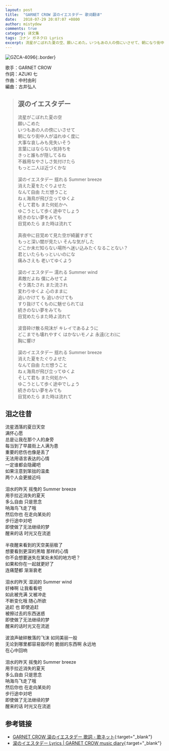 ```yaml
---
layout: post
title:  "GARNET CROW 涙のイエスタデー 歌词翻译"
date:   2018-07-29 20:07:07 +0800
author: mistydew
comments: true
category: 译文集
tags: コナン ガネクロ Lyrics
excerpt: 流星がこぼれた夏の空、願いこめた。いつもあの人の傍にいさせて、朝になり街中人が溢れゆく度に。
---
```

![GZCA-4096](https://crowsub.github.io/assets/images/discography/single/GZCA-4096.jpg){:.border}

歌手：GARNET CROW<br>
作詞：AZUKI 七<br>
作曲：中村由利<br>
編曲：古井弘人

<blockquote class="lyric-original">
  <h2>涙のイエスタデー</h2>
  <p>
    流星がこぼれた夏の空<br>
    願いこめた<br>
    いつもあの人の傍にいさせて<br>
    朝になり街中人が溢れゆく度に<br>
    大事な哀しみも見失いそう<br>
    言葉にはならない気持ちを<br>
    きっと誰もが隠してるね<br>
    不器用なやさしさ気付けたら<br>
    もっと二人は近づくかな<br>
    <br>
    涙のイエスタデー 揺れる Summer breeze<br>
    消えた夏をたぐりよせた<br>
    なんて自由 ただ想うこと<br>
    ねぇ海鳥が飛び立ってゆくよ<br>
    そして君も また何処かへ<br>
    ゆこうとして歩く途中でしょう<br>
    続きのない夢をみても<br>
    目覚めたら また時は流れて<br>
    <br>
    真夜中に目覚めて見た空が綺麗すぎて<br>
    もっと深い闇が見たい そんな気がした<br>
    どこか未だ知らない場所へ迷い込みたくなることない？<br>
    君といたらもっといいのにな<br>
    痛みさえも 老いてゆくよう<br>
    <br>
    涙のイエスタデー 濡れる Summer wind<br>
    素敵だよね 僕にみせてよ<br>
    そう満たされ また流され<br>
    変わりゆくよ 心のままに<br>
    追いかけて も 追いかけても<br>
    すり抜けてくものに魅せられては<br>
    続きのない夢をみても<br>
    目覚めたらまた時よ流れて<br>
    <br>
    波音砕け散る飛沫が キレイであるように<br>
    どこまでも壊れやすく はかないモノよ 永遠(とわ)に<br>
    胸に響け<br>
    <br>
    涙のイエスタデー 揺れる Summer breeze<br>
    消えた夏をたぐりよせた<br>
    なんて自由 ただ想うこと<br>
    ねぇ海鳥が飛び立ってゆくよ<br>
    そして君も また何処かへ<br>
    ゆこうとして歩く途中でしょう<br>
    続きのない夢をみても<br>
    目覚めたら また時は流れて
  </p>
</blockquote>

<div class="lyric-translation">
  <h2>泪之往昔</h2>
  <p>
    流星洒落的夏日天空<br>
    满怀心愿<br>
    总是让我在那个人的身旁<br>
    每当到了早晨街上人满为患<br>
    重要的悲伤也像是丢了<br>
    无法用语言表达的心情<br>
    一定谁都会隐藏吧<br>
    如果注意到笨拙的温柔<br>
    两个人会更接近吗<br>
    <br>
    泪水的昨天 摇曳的 Summer breeze<br>
    用手拉近消失的夏天<br>
    多么自由 只是思念<br>
    呐海鸟飞走了哦<br>
    然后你也 在走向某处的<br>
    步行途中对吧<br>
    即使做了无法继续的梦<br>
    醒来的话 时光又在流逝<br>
    <br>
    半夜醒来看到的天空美丽极了<br>
    想要看到更深的黑暗 那样的心情<br>
    你不会想要迷失在某处未知的地方吧？<br>
    如果和你在一起就更好了<br>
    连痛楚都 渐渐衰老<br>
    <br>
    泪水的昨天 湿润的 Summer wind<br>
    好棒啊 让我看看吧<br>
    如此被充满 又被冲走<br>
    不断变化哦 随心所欲<br>
    追赶 也 即使追赶<br>
    被擦过去的东西迷惑<br>
    即使做了无法继续的梦<br>
    醒来的话时光又在流逝<br>
    <br>
    波浪声破碎散落的飞沫 如同美丽一般<br>
    无论到哪里都容易毁坏的 脆弱的东西啊 永远地<br>
    在心中回响<br>
    <br>
    泪水的昨天 摇曳的 Summer breeze<br>
    用手拉近消失的夏天<br>
    多么自由 只是思念<br>
    呐海鸟飞走了哦<br>
    然后你也 在走向某处的<br>
    步行途中对吧<br>
    即使做了无法继续的梦<br>
    醒来的话 时光又在流逝
  </p>
</div>

## 参考链接

* [GARNET CROW 涙のイエスタデー 歌詞 - 歌ネット](https://www.uta-net.com/song/55020){:target="_blank"}
* [涙のイエスタデー Lyrics \| GARNET CROW music diary](https://crowsub.github.io/lyrics/original/涙のイエスタデー.html){:target="_blank"}
